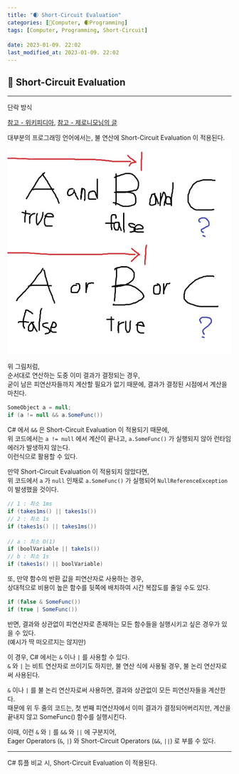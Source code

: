 ```yaml
---
title: "🌒 Short-Circuit Evaluation"
categories: [💫Computer, 🌒Programming]
tags: [Computer, Programming, Short-Circuit]

date: 2023-01-09. 22:02
last_modified_at: 2023-01-09. 22:02
---
```


## 💫 Short-Circuit Evaluation

---

단락 방식  

[참고 - 위키피디아](https://en.wikipedia.org/wiki/Short-circuit_evaluation), [참고 - 제로니모님의 글](https://code-lab1.tistory.com/68)  

대부분의 프로그래밍 언어에서는, 불 연산에 Short-Circuit Evaluation 이 적용된다.  

![그림](/assets/img/2023/230109_0000.jpg)

위 그림처럼,  
순서대로 연산하는 도중 이미 결과가 결정되는 경우,  
굳이 남은 피연산자들까지 계산할 필요가 없기 때문에, 결과가 결정된 시점에서 계산을 마친다.  

```cs
SomeObject a = null;
if (a != null && a.SomeFunc())
```

C# 에서 `&&` 은 Short-Circuit Evaluation 이 적용되기 때문에,  
위 코드에서는 `a != null` 에서 계산이 끝나고, `a.SomeFunc()` 가 실행되지 않아 런타임 에러가 발생하지 않는다.  
이런식으로 활용할 수 있다.  

만약 Short-Circuit Evaluation 이 적용되지 않았다면,  
위 코드에서 `a` 가 `null` 인채로 `a.SomeFunc()` 가 실행되어 `NullReferenceException` 이 발생했을 것이다.  

```cs
// 1 : 최소 1ms
if (takes1ms() || takes1s())
// 2 : 최소 1s
if (takes1s() || takes1ms())

// a : 최소 O(1)
if (boolVariable || take1s())
// b : 최소 1s
if (takes1s() || boolVariable)
```

또, 만약 함수의 반환 값을 피연산자로 사용하는 경우,  
상대적으로 비용이 높은 함수를 뒷쪽에 배치하여 시간 복잡도를 줄일 수도 있다.  

```cs
if (false & SomeFunc())
if (true | SomeFunc())
```

반면, 결과와 상관없이 피연산자로 존재하는 모든 함수들을 실행시키고 싶은 경우가 있을 수 있다.  
(예시가 딱 떠오르지는 않지만)  

이 경우, C# 에서는 `&` 이나 `|` 를 사용할 수 있다.  
`&` 와 `|` 는 비트 연산자로 쓰이기도 하지만, 불 연산 식에 사용될 경우, 불 논리 연산자로써 사용된다.  

`&` 이나 `|` 를 불 논리 연산자로써 사용하면, 결과와 상관없이 모든 피연산자들을 계산한다.  
때문에 위 두 줄의 코드는, 첫 번째 피연산자에서 이미 결과가 결정되어버리지만, 계산을 끝내지 않고 SomeFunc() 함수를 실행시킨다.  

이때, 이런 `&` 와 `|` 를 `&&` 와 `||` 에 구분지어,  
Eager Operators (`&`, `|`) 와 Short-Circuit Operators (`&&`, `||`) 로 부를 수 있다.  

---

C# 튜플 비교 시, Short-Circuit Evaluation 이 적용된다.  
